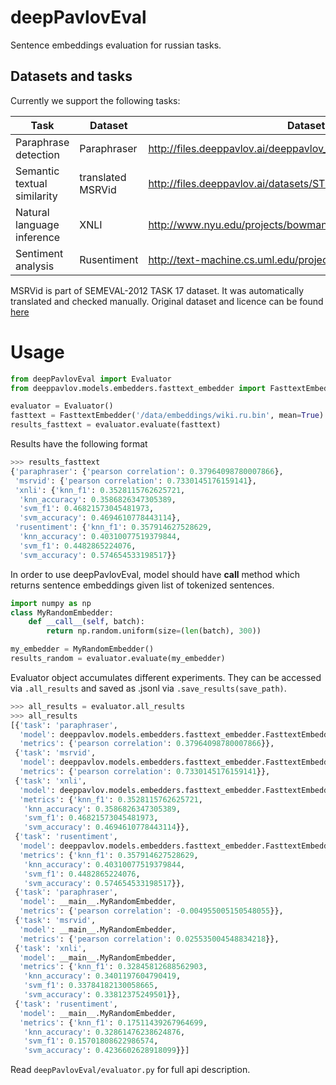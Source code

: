 # deepPavlovEval
Sentence embeddings evaluation for russian tasks.

## Datasets and tasks
Currently we support the following tasks:

|  Task                         | Dataset           | Dataset URL                                                            |
|-------------------------------|-------------------|------------------------------------------------------------------------|
|  Paraphrase detection         | Paraphraser       | http://files.deeppavlov.ai/deeppavlov_data/paraphrase_ident_qqp.tar.gz |
|  Semantic textual similarity  | translated MSRVid | http://files.deeppavlov.ai/datasets/STS2012_MSRvid_translated.tar.gz   |
|  Natural language inference   | XNLI              | http://www.nyu.edu/projects/bowman/xnli/                               |
|  Sentiment analysis           | Rusentiment       | http://text-machine.cs.uml.edu/projects/rusentiment/                   |

MSRVid is part of SEMEVAL-2012 TASK 17 dataset. It was automatically translated and checked manually. Original dataset and licence can be found [here](https://www.cs.york.ac.uk/semeval-2012/task6/data/uploads/datasets/train-readme.txt)


# Usage

```python
from deepPavlovEval import Evaluator
from deeppavlov.models.embedders.fasttext_embedder import FasttextEmbedder

evaluator = Evaluator()
fasttext = FasttextEmbedder('/data/embeddings/wiki.ru.bin', mean=True)
results_fasttext = evaluator.evaluate(fasttext)
```

Results have the following format
```python
>>> results_fasttext
{'paraphraser': {'pearson correlation': 0.37964098780007866},
 'msrvid': {'pearson correlation': 0.7330145176159141},
 'xnli': {'knn_f1': 0.3528115762625721,
  'knn_accuracy': 0.3586826347305389,
  'svm_f1': 0.46821573045481973,
  'svm_accuracy': 0.4694610778443114},
 'rusentiment': {'knn_f1': 0.357914627528629,
  'knn_accuracy': 0.40310077519379844,
  'svm_f1': 0.4482865224076,
  'svm_accuracy': 0.574654533198517}}
```

In order to use deepPavlovEval, model should have __call__ method which returns
sentence embeddings given list of tokenized sentences.

```python
import numpy as np
class MyRandomEmbedder:
    def __call__(self, batch):
        return np.random.uniform(size=(len(batch), 300))

my_embedder = MyRandomEmbedder()
results_random = evaluator.evaluate(my_embedder)
```

Evaluator object accumulates different experiments. They can be accessed via `.all_results`
and saved as .jsonl via `.save_results(save_path)`.

```python
>>> all_results = evaluator.all_results
>>> all_results
[{'task': 'paraphraser',
  'model': deeppavlov.models.embedders.fasttext_embedder.FasttextEmbedder,
  'metrics': {'pearson correlation': 0.37964098780007866}},
 {'task': 'msrvid',
  'model': deeppavlov.models.embedders.fasttext_embedder.FasttextEmbedder,
  'metrics': {'pearson correlation': 0.7330145176159141}},
 {'task': 'xnli',
  'model': deeppavlov.models.embedders.fasttext_embedder.FasttextEmbedder,
  'metrics': {'knn_f1': 0.3528115762625721,
   'knn_accuracy': 0.3586826347305389,
   'svm_f1': 0.46821573045481973,
   'svm_accuracy': 0.4694610778443114}},
 {'task': 'rusentiment',
  'model': deeppavlov.models.embedders.fasttext_embedder.FasttextEmbedder,
  'metrics': {'knn_f1': 0.357914627528629,
   'knn_accuracy': 0.40310077519379844,
   'svm_f1': 0.4482865224076,
   'svm_accuracy': 0.574654533198517}},
 {'task': 'paraphraser',
  'model': __main__.MyRandomEmbedder,
  'metrics': {'pearson correlation': -0.004955005150548055}},
 {'task': 'msrvid',
  'model': __main__.MyRandomEmbedder,
  'metrics': {'pearson correlation': 0.025535004548834218}},
 {'task': 'xnli',
  'model': __main__.MyRandomEmbedder,
  'metrics': {'knn_f1': 0.32845812688562903,
   'knn_accuracy': 0.3401197604790419,
   'svm_f1': 0.33784182130058665,
   'svm_accuracy': 0.33812375249501}},
 {'task': 'rusentiment',
  'model': __main__.MyRandomEmbedder,
  'metrics': {'knn_f1': 0.17511439267964699,
   'knn_accuracy': 0.32861476238624876,
   'svm_f1': 0.15701808622986574,
   'svm_accuracy': 0.4236602628918099}}]
```

Read `deepPavlovEval/evaluator.py` for full api description.
